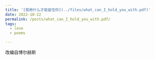 ```yaml
---
title: '[我用什么才能留住你](../files/what_can_I_hold_you_with.pdf)'
date: 2022-10-22
permalink: /posts/what_can_I_hold_you_with.pdf/
tags:
  - love
  - poems

---
```


改编自博尔赫斯